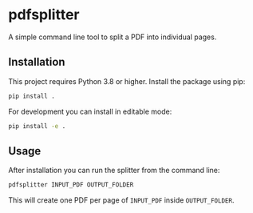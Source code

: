 # pdfsplitter

A simple command line tool to split a PDF into individual pages.

## Installation

This project requires Python 3.8 or higher. Install the package using pip:

```bash
pip install .
```

For development you can install in editable mode:

```bash
pip install -e .
```

## Usage

After installation you can run the splitter from the command line:

```bash
pdfsplitter INPUT_PDF OUTPUT_FOLDER
```

This will create one PDF per page of `INPUT_PDF` inside `OUTPUT_FOLDER`.
